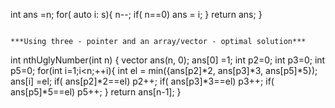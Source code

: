 int ans =n;
for( auto i: s){
n--;
if( n==0) ans = i;
}
return ans;
}
```
​
***Using three - pointer and an array/vector - optimal solution***
```
int nthUglyNumber(int n) {
vector<int> ans(n, 0);
ans[0] =1;
int p2=0;
int p3=0;
int p5=0;
for(int i=1;i<n;++i){
int el = min({ans[p2]*2, ans[p3]*3, ans[p5]*5});
ans[i] =el;
if( ans[p2]*2==el) p2++;
if( ans[p3]*3==el) p3++;
if( ans[p5]*5==el) p5++;
}
return ans[n-1];
}
```
